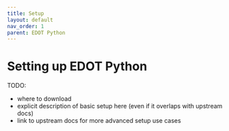 ```yaml
---
title: Setup
layout: default
nav_order: 1
parent: EDOT Python
---
```


# Setting up EDOT Python

TODO:
- where to download
- explicit description of basic setup here (even if it overlaps with upstream docs)
- link to upstream docs for more advanced setup use cases